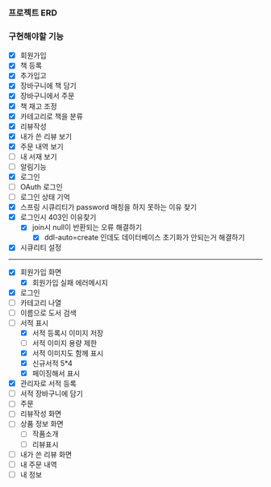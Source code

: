 ### 프로젝트 ERD

### 구현해야할 기능
- [x] 회원가입
- [X] 책 등록
- [X] 추가입고
- [X] 장바구니에 책 담기
- [X] 장바구니에서 주문
- [X] 책 재고 조정
- [X] 카테고리로 책을 분류
- [X] 리뷰작성
- [X] 내가 쓴 리뷰 보기
- [X] 주문 내역 보기
- [ ] 내 서재 보기
- [ ] 알림기능
- [X] 로그인
- [ ] OAuth 로그인
- [ ] 로그인 상태 기억
- [X] 스프링 시큐리티가 password 매칭을 하지 못하는 이유 찾기
- [X] 로그인시 403인 이유찾기
  - [x] join시 null이 반환되는 오류 해결하기
    - [x] ddl-auto=create 인데도 데이터베이스 초기화가 안되는거 해결하기
- [X] 시큐리티 설정
***
- [X] 회원가입 화면
  - [X] 회원가입 실패 에러메시지
- [X] 로그인  
- [ ] 카테고리 나열
- [ ] 이름으로 도서 검색
- [ ] 서적 표시
  - [X] 서적 등록시 이미지 저장
  - [ ] 서적 이미지 용량 제한
  - [X] 서적 이미지도 함께 표시
  - [X] 신규서적 5*4
  - [X] 페이징해서 표시
- [X] 관리자로 서적 등록
- [ ] 서적 장바구니에 담기
- [ ] 주문
- [ ] 리뷰작성 화면
- [ ] 상품 정보 화면
  - [ ] 작품소개
  - [ ] 리뷰표시
- [ ] 내가 쓴 리뷰 화면
- [ ] 내 주문 내역
- [ ] 내 정보